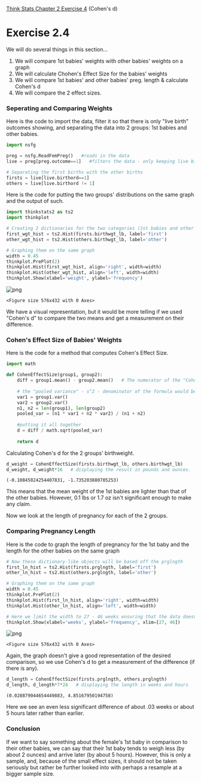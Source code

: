 [Think Stats Chapter 2 Exercise 4](http://greenteapress.com/thinkstats2/html/thinkstats2003.html#toc24) (Cohen's d)

# Exercise 2.4

We will do several things in this section...
1. We will compare 1st babies' weights with other babies' weights on a graph
2. We will calculate Chohen's Effect Size for the babies' weights
3. We will compare 1st babies' and other babies' preg. length & calculate Cohen's d
4. We will compare the 2 effect sizes.

### Seperating and Comparing Weights

Here is the code to import the data, filter it so that there is only "live birth" outcomes showing, and separating the data into 2 groups: 1st babies and other babies.
```python
import nsfg

preg = nsfg.ReadFemPreg()   #reads in the data
live = preg[preg.outcome==1]   #filters the data - only keeping live births no misscariages etc.

# Separating the first births with the other births
firsts = live[live.birthord==1]
others = live[live.birthord != 1]
```

Here is the code for putting the two groups' distributions on the same graph and the output of such.
```python
import thinkstats2 as ts2
import thinkplot

# Creating 2 dictionaries for the two categories (1st babies and other babies)
first_wgt_hist = ts2.Hist(firsts.birthwgt_lb, label='first')
other_wgt_hist = ts2.Hist(others.birthwgt_lb, label='other')

# Graphing them on the same graph
width = 0.45
thinkplot.PrePlot(2)
thinkplot.Hist(first_wgt_hist, align='right', width=width)
thinkplot.Hist(other_wgt_hist, align='left', width=width)
thinkplot.Show(xlabel='weight', ylabel='frequency')
```


![png](https://github.com/er-arcadio/My_metis_pngs_2020/blob/master/output_3_0.png)



    <Figure size 576x432 with 0 Axes>


We have a visual representation, but it would be more telling if we used "Cohen's d" to compare the two means and get a measurement on their difference.

### Cohen's Effect Size of Babies' Weights


Here is the code for a method that computes Cohen's Effect Size.
```python
import math

def CohenEffectSize(group1, group2):
    diff = group1.mean() - group2.mean()   # The numerator of the "Cohen's d" formula
    
    # the "pooled variance" - s^2 - denominator of the formula would be s
    var1 = group1.var()
    var2 = group2.var()
    n1, n2 = len(group1), len(group2)
    pooled_var = (n1 * var1 + n2 * var2) / (n1 + n2)
    
    #putting it all together
    d = diff / math.sqrt(pooled_var)
    
    return d
```

Calculating Cohen's d for the 2 groups' birthweight.
```python
d_weight = CohenEffectSize(firsts.birthwgt_lb, others.birthwgt_lb)
d_weight, d_weight*16   # displaying the result in pounds and ounces.
```




    (-0.10845024254407831, -1.735203880705253)



This means that the mean weight of the 1st babies are lighter than that of the other babies. However, 0.1 lbs or 1.7 oz isn't significant enough to make any claim.

Now we look at the length of pregnancy for each of the 2 groups.

### Comparing Pregnancy Length

Here is the code to graph the length of pregnancy for the 1st baby and the length for the other babies on the same graph
```python
# Now these dictionary-like objects will be based off the prglngth
first_ln_hist = ts2.Hist(firsts.prglngth, label='first')
other_ln_hist = ts2.Hist(others.prglngth, label='other')

# Graphing them on the same graph
width = 0.45
thinkplot.PrePlot(2)
thinkplot.Hist(first_ln_hist, align='right', width=width)
thinkplot.Hist(other_ln_hist, align='left', width=width)

# Here we limit the width to 27 - 46 weeks ensuring that the data doesnt contain any outliers or errors
thinkplot.Show(xlabel='weeks', ylabel='frequency', xlim=[27, 46])  
```


![png](https://github.com/er-arcadio/My_metis_pngs_2020/blob/master/output_8_0.png)



    <Figure size 576x432 with 0 Axes>


Again, the graph doesn't give a good representation of the desired comparison, so we use Cohen's d to get a measurement of the difference (if there is any).



```python
d_length = CohenEffectSize(firsts.prglngth, others.prglngth)
d_length, d_length*7*24   # displaying the length in weeks and hours
```




    (0.028879044654449883, 4.85167950194758)



Here we see an even less significant difference of about .03 weeks or about 5 hours later rather than earlier. 


### Conclusion

If we want to say something about the female's 1st baby in comparison to their other babies, we can say that their 1st baby tends to weigh less (by about 2 ounces) and arrive later (by about 5 hours). However, this is only a sample, and, because of the small effect sizes, it should not be taken seriously but rather be further looked into with perhaps a resample at a bigger sample size. 


